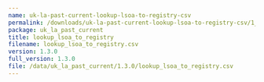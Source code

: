 ```yaml
---
name: uk-la-past-current-lookup-lsoa-to-registry-csv
permalink: /downloads/uk-la-past-current-lookup-lsoa-to-registry-csv/1_3_0
package: uk_la_past_current
title: lookup_lsoa_to_registry
filename: lookup_lsoa_to_registry.csv
version: 1.3.0
full_version: 1.3.0
file: /data/uk_la_past_current/1.3.0/lookup_lsoa_to_registry.csv
---
```

